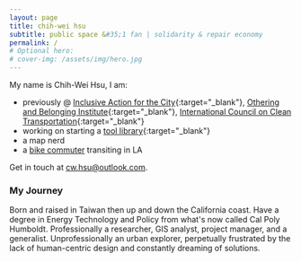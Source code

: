 ```yaml
---
layout: page
title: chih-wei hsu
subtitle: public space &#35;1 fan | solidarity & repair economy
permalink: /
# Optional hero:
# cover-img: /assets/img/hero.jpg
---
```


My name is Chih-Wei Hsu, I am: 

- previously @ [Inclusive Action for the City](https://inclusiveaction.org){:target="_blank"}, [Othering and Belonging Institute](https://belonging.berkeley.edu/){:target="_blank"}, [International Council on Clean Transportation](https://theicct.org/){:target="_blank"}  
- working on starting a [tool library](https://latoollibrary.org){:target="_blank"}  
- a map nerd  
- a [bike commuter](/bike) transiting in LA   


Get in touch at cw.hsu@outlook.com. 

### My Journey

Born and raised in Taiwan then up and down the California coast. Have a degree in Energy Technology and Policy from what's now called Cal Poly Humboldt. Professionally a researcher, 
GIS analyst, project manager, and a generalist. Unprofessionally an urban explorer, perpetually frustrated by the lack of human-centric design and constantly dreaming of solutions.  
